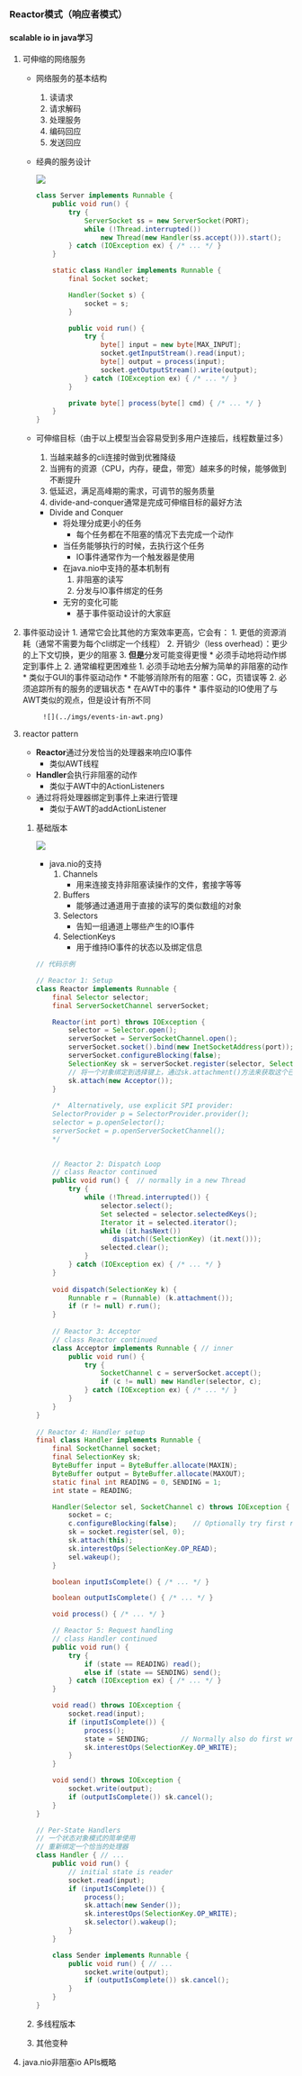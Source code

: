 ### Reactor模式（响应者模式）
#### scalable io in java学习
1. 可伸缩的网络服务
    * 网络服务的基本结构
        1. 读请求
        2. 请求解码
        3. 处理服务
        4. 编码回应
        5. 发送回应
    * 经典的服务设计
    
        ![](../imgs/classic-service-designs.png)      
        ```java
        class Server implements Runnable {
            public void run() {
                try {
                    ServerSocket ss = new ServerSocket(PORT);
                    while (!Thread.interrupted())
                        new Thread(new Handler(ss.accept())).start();      // or, single-threaded, or a thread pool  
                } catch (IOException ex) { /* ... */ }
            }
        
            static class Handler implements Runnable {
                final Socket socket;
        
                Handler(Socket s) {
                    socket = s;
                }
        
                public void run() {
                    try {
                        byte[] input = new byte[MAX_INPUT];
                        socket.getInputStream().read(input);
                        byte[] output = process(input);
                        socket.getOutputStream().write(output);
                    } catch (IOException ex) { /* ... */ }
                }
        
                private byte[] process(byte[] cmd) { /* ... */ }
            }
        }
        ```
    * 可伸缩目标（由于以上模型当会容易受到多用户连接后，线程数量过多）
        1. 当越来越多的cli连接时做到优雅降级
        2. 当拥有的资源（CPU，内存，硬盘，带宽）越来多的时候，能够做到不断提升
        3. 低延迟，满足高峰期的需求，可调节的服务质量
        4. divide-and-conquer通常是完成可伸缩目标的最好方法
        * Divide and Conquer
            * 将处理分成更小的任务
                * 每个任务都在不阻塞的情况下去完成一个动作
            * 当任务能够执行的时候，去执行这个任务
                * IO事件通常作为一个触发器是使用
            * 在java.nio中支持的基本机制有
                1. 非阻塞的读写
                2. 分发与IO事件绑定的任务
            * 无穷的变化可能
                * 基于事件驱动设计的大家庭
2. 事件驱动设计
        1. 通常它会比其他的方案效率更高，它会有：
            1. 更低的资源消耗（通常不需要为每个cli绑定一个线程）
            2. 开销少（less overhead）：更少的上下文切换，更少的阻塞
            3. **但是**分发可能变得更慢
                * 必须手动地将动作绑定到事件上
        2. 通常编程更困难些
            1. 必须手动地去分解为简单的非阻塞的动作
                * 类似于GUI的事件驱动动作
                * 不能够消除所有的阻塞：GC，页错误等
            2. 必须追踪所有的服务的逻辑状态
        * 在AWT中的事件
            * 事件驱动的IO使用了与AWT类似的观点，但是设计有所不同
            
            ![](../imgs/events-in-awt.png)
3. reactor pattern
    * **Reactor**通过分发恰当的处理器来响应IO事件
        * 类似AWT线程
    * **Handler**会执行非阻塞的动作
        * 类似于AWT中的ActionListeners
    * 通过将将处理器绑定到事件上来进行管理
        * 类似于AWT的addActionListener
    1. 基础版本
        
        ![](../imgs/basic-reactor-design.png)
        * java.nio的支持
            1. Channels
                * 用来连接支持非阻塞读操作的文件，套接字等等
            2. Buffers
                * 能够通过通道用于直接的读写的类似数组的对象
            3. Selectors
                * 告知一组通道上哪些产生的IO事件
            4. SelectionKeys
                * 用于维持IO事件的状态以及绑定信息
        ```java
        // 代码示例
       
        // Reactor 1: Setup   
        class Reactor implements Runnable {
            final Selector selector;
            final ServerSocketChannel serverSocket;
        
            Reactor(int port) throws IOException {
                selector = Selector.open();
                serverSocket = ServerSocketChannel.open();
                serverSocket.socket().bind(new InetSocketAddress(port));
                serverSocket.configureBlocking(false);
                SelectionKey sk = serverSocket.register(selector, SelectionKey.OP_ACCEPT);
                // 将一个对象绑定到选择键上，通过sk.attachment()方法来获取这个已绑定的对象
                sk.attach(new Acceptor());
            }
            
            /*  Alternatively, use explicit SPI provider:
            SelectorProvider p = SelectorProvider.provider();
            selector = p.openSelector();
            serverSocket = p.openServerSocketChannel();
            */
            
       
            // Reactor 2: Dispatch Loop
            // class Reactor continued    
            public void run() {  // normally in a new Thread    
                try {
                    while (!Thread.interrupted()) {
                        selector.select();
                        Set selected = selector.selectedKeys();
                        Iterator it = selected.iterator();
                        while (it.hasNext()) 
                           dispatch((SelectionKey) (it.next())); 
                        selected.clear();
                    }
                } catch (IOException ex) { /* ... */ }
            }
            
            void dispatch(SelectionKey k) {
                Runnable r = (Runnable) (k.attachment());
                if (r != null) r.run();
            }
            
            // Reactor 3: Acceptor
            // class Reactor continued
            class Acceptor implements Runnable { // inner    
                public void run() {
                    try {
                        SocketChannel c = serverSocket.accept();
                        if (c != null) new Handler(selector, c);
                    } catch (IOException ex) { /* ... */ }
                }
            }
        }
               
        // Reactor 4: Handler setup
        final class Handler implements Runnable {
            final SocketChannel socket;
            final SelectionKey sk;
            ByteBuffer input = ByteBuffer.allocate(MAXIN);
            ByteBuffer output = ByteBuffer.allocate(MAXOUT);
            static final int READING = 0, SENDING = 1;
            int state = READING;
        
            Handler(Selector sel, SocketChannel c) throws IOException {
                socket = c;
                c.configureBlocking(false);    // Optionally try first read now 
                sk = socket.register(sel, 0);
                sk.attach(this);
                sk.interestOps(SelectionKey.OP_READ);
                sel.wakeup();
            }
        
            boolean inputIsComplete() { /* ... */ }
        
            boolean outputIsComplete() { /* ... */ }
        
            void process() { /* ... */ }
        
            // Reactor 5: Request handling
            // class Handler continued  
            public void run() {
                try {
                    if (state == READING) read();
                    else if (state == SENDING) send();
                } catch (IOException ex) { /* ... */ }
            }
        
            void read() throws IOException {
                socket.read(input);
                if (inputIsComplete()) {
                    process();
                    state = SENDING;        // Normally also do first write now       
                    sk.interestOps(SelectionKey.OP_WRITE);
                }
            }
        
            void send() throws IOException {
                socket.write(output);
                if (outputIsComplete()) sk.cancel();
            }
        }
        ```
        ```java
        // Per-State Handlers
        // 一个状态对象模式的简单使用
        // 重新绑定一个恰当的处理器
        class Handler { // ...
            public void run() {
                // initial state is reader
                socket.read(input);
                if (inputIsComplete()) {
                    process();
                    sk.attach(new Sender());
                    sk.interestOps(SelectionKey.OP_WRITE);
                    sk.selector().wakeup();
                }
            }
        
            class Sender implements Runnable {
                public void run() { // ...
                    socket.write(output);
                    if (outputIsComplete()) sk.cancel();
                }
            }
        }
        ```
            
    2. 多线程版本
    3. 其他变种
4. java.nio非阻塞io APIs概略
